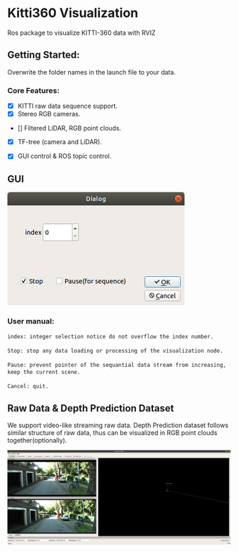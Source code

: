 # Kitti360 Visualization

Ros package to visualize KITTI-360 data with RVIZ

## Getting Started:

Overwrite the folder names in the launch file to your data.

### Core Features:

- [x] KITTI raw data sequence support. 
- [x] Stereo RGB cameras.
- [] Filtered LiDAR, RGB point clouds.
- [x] TF-tree (camera and LiDAR).
- [x] GUI control & ROS topic control.


## GUI

![image](docs/gui.png)

### User manual:

    index: integer selection notice do not overflow the index number.

    Stop: stop any data loading or processing of the visualization node.
    
    Pause: prevent pointer of the sequantial data stream from increasing, keep the current scene.

    Cancel: quit.

## Raw Data & Depth Prediction Dataset

We support video-like streaming raw data. Depth Prediction dataset follows similar structure of raw data, thus can be visualized in RGB point clouds together(optionally). 

![image](docs/sequence.png)

